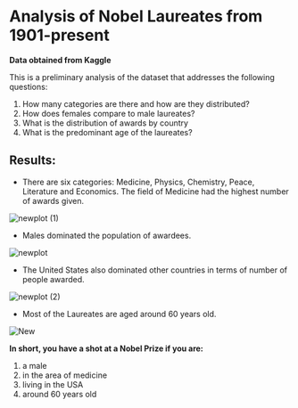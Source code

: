 # Analysis of Nobel Laureates from 1901-present

**Data obtained from Kaggle**

This is a preliminary analysis of the dataset that addresses the following questions:

1. How many categories are there and how are they distributed?
2. How does females compare to male laureates?
3. What is the distribution of awards by country
4. What is the predominant age of the laureates?

## Results:

* There are six categories: Medicine, Physics, Chemistry, Peace, Literature and Economics. The field of Medicine had the highest number of awards given.

![newplot (1)](https://user-images.githubusercontent.com/115058343/210532041-9a9bac61-5953-4de7-ad55-bb00a5c310f6.png)


* Males dominated the population of awardees.

![newplot](https://user-images.githubusercontent.com/115058343/210532075-0e361152-9f2b-4986-a6dc-e4f5ce437d67.png)


* The United States also dominated other countries in terms of number of people awarded.

![newplot (2)](https://user-images.githubusercontent.com/115058343/210532099-a8269c1d-bd92-4243-bc8b-4a6564bb93c9.png)


* Most of the Laureates are aged around 60 years old.

![New](https://user-images.githubusercontent.com/115058343/210532144-188981c7-048b-4f51-906b-104b36450309.jpg)

**In short, you have a shot at a Nobel Prize if you are:**

1. a male
2. in the area of medicine
3. living in the USA
4. around 60 years old
